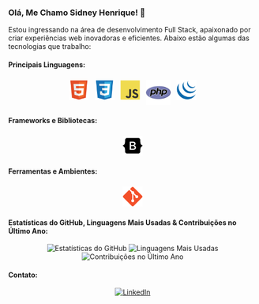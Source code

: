 ### Olá, Me Chamo Sidney Henrique! 👋

Estou ingressando na área de desenvolvimento Full Stack, apaixonado por criar experiências web inovadoras e eficientes. Abaixo estão algumas das tecnologias que trabalho:

#### Principais Linguagens:

<p align="center">
  <img src="https://raw.githubusercontent.com/devicons/devicon/master/icons/html5/html5-original.svg" alt="HTML5" height="40" style="vertical-align:top; margin:4px">
  <img src="https://raw.githubusercontent.com/devicons/devicon/master/icons/css3/css3-original.svg" alt="CSS3" height="40" style="vertical-align:top; margin:4px">
  <img src="https://raw.githubusercontent.com/devicons/devicon/master/icons/javascript/javascript-original.svg" alt="JavaScript" height="40" style="vertical-align:top; margin:4px">
  <img src="https://raw.githubusercontent.com/devicons/devicon/master/icons/php/php-original.svg" alt="PHP" height="50px" width="50px" style="vertical-align:top; margin:4px">
  <img src="https://raw.githubusercontent.com/devicons/devicon/master/icons/jquery/jquery-original.svg" alt="jQuery" height="40" style="vertical-align:top; margin:4px">
</p>

#### Frameworks e Bibliotecas:

<p align="center">
  <img src="https://raw.githubusercontent.com/devicons/devicon/master/icons/bootstrap/bootstrap-plain.svg" alt="Bootstrap" height="40" style="vertical-align:top; margin:4px">
  <!-- Adicione outros frameworks ou bibliotecas aqui -->
</p>

#### Ferramentas e Ambientes:

<p align="center">
  <img src="https://raw.githubusercontent.com/devicons/devicon/master/icons/git/git-original.svg" alt="Git" height="40" style="vertical-align:top; margin:4px">
  <!-- Adicione outras ferramentas e ambientes aqui -->
</p>

#### Estatísticas do GitHub, Linguagens Mais Usadas & Contribuições no Último Ano:

<p align="center">
  <img src="https://github-readme-stats.vercel.app/api?username=sidneyhenriquedev&show_icons=true&theme=radical" alt="Estatísticas do GitHub" />
  <img src="https://github-readme-stats.vercel.app/api/top-langs/?username=sidneyhenriquedev&layout=compact&theme=radical" alt="Linguagens Mais Usadas" />
  <img src="https://github-readme-stats.vercel.app/api?username=sidneyhenriquedev&hide=prs&count_private=true&show_icons=true&theme=radical&hide_rank=true" alt="Contribuições no Último Ano" />
</p>

#### Contato:

<p align="center">
  <a href="https://www.linkedin.com/in/sidney-henrique/">
    <img src="https://img.shields.io/badge/LinkedIn-Profile-blue" alt="LinkedIn" />
  </a>
</p>

<!-- Adicione outras seções conforme necessário -->
